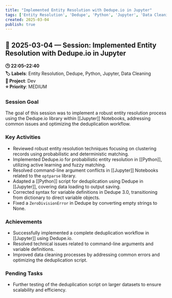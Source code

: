 ```yaml
---
title: "Implemented Entity Resolution with Dedupe.io in Jupyter"
tags: ['Entity Resolution', 'Dedupe', 'Python', 'Jupyter', 'Data Cleaning']
created: 2025-03-04
publish: true
---
```


## 📅 2025-03-04 — Session: Implemented Entity Resolution with Dedupe.io in Jupyter

**🕒 22:05–22:40**  
**🏷️ Labels**: Entity Resolution, Dedupe, Python, Jupyter, Data Cleaning  
**📂 Project**: Dev  
**⭐ Priority**: MEDIUM  


### Session Goal
The goal of this session was to implement a robust entity resolution process using the Dedupe.io library within [[Jupyter]] Notebooks, addressing common issues and optimizing the deduplication workflow.

### Key Activities
- Reviewed robust entity resolution techniques focusing on clustering records using probabilistic and deterministic matching.
- Implemented Dedupe.io for probabilistic entity resolution in [[Python]], utilizing active learning and fuzzy matching.
- Resolved command-line argument conflicts in [[Jupyter]] Notebooks related to the `optparse` library.
- Adapted a [[Python]] script for deduplication using Dedupe in [[Jupyter]], covering data loading to output saving.
- Corrected syntax for variable definitions in Dedupe 3.0, transitioning from dictionary to direct variable objects.
- Fixed a `ZeroDivisionError` in Dedupe by converting empty strings to None.

### Achievements
- Successfully implemented a complete deduplication workflow in [[Jupyter]] using Dedupe.io.
- Resolved technical issues related to command-line arguments and variable definitions.
- Improved data cleaning processes by addressing common errors and optimizing the deduplication script.

### Pending Tasks
- Further testing of the deduplication script on larger datasets to ensure scalability and efficiency.
